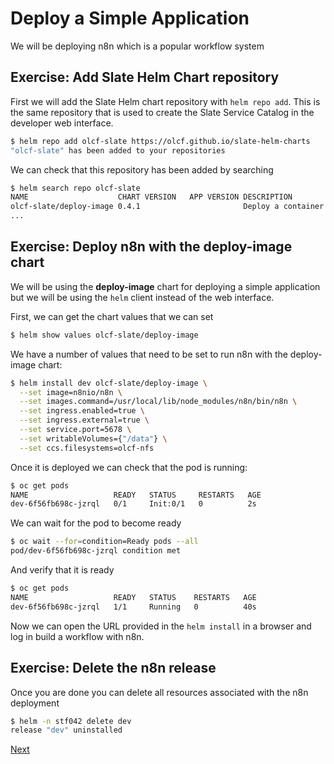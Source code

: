 # Deploy a Simple Application

We will be deploying n8n which is a popular workflow system

## Exercise: Add Slate Helm Chart repository

First we will add the Slate Helm chart repository with `helm repo add`. This is the same
repository that is used to create the Slate Service Catalog in the developer web interface.

```bash
$ helm repo add olcf-slate https://olcf.github.io/slate-helm-charts
"olcf-slate" has been added to your repositories
```

We can check that this repository has been added by searching

```bash
$ helm search repo olcf-slate
NAME                   	CHART VERSION	APP VERSION	DESCRIPTION
olcf-slate/deploy-image	0.4.1        	           	Deploy a container image
...
```

## Exercise: Deploy n8n with the deploy-image chart

We will be using the **deploy-image** chart for deploying a simple application but we will be
using the `helm` client instead of the web interface.

First, we can get the chart values that we can set

```bash
$ helm show values olcf-slate/deploy-image
```

We have a number of values that need to be set to run n8n with the deploy-image chart:

```bash
$ helm install dev olcf-slate/deploy-image \
  --set image=n8nio/n8n \
  --set images.command=/usr/local/lib/node_modules/n8n/bin/n8n \
  --set ingress.enabled=true \
  --set ingress.external=true \
  --set service.port=5678 \
  --set writableVolumes={"/data"} \
  --set ccs.filesystems=olcf-nfs
```

Once it is deployed we can check that the pod is running:

```bash
$ oc get pods
NAME                   READY   STATUS     RESTARTS   AGE
dev-6f56fb698c-jzrql   0/1     Init:0/1   0          2s
```

We can wait for the pod to become ready

```bash
$ oc wait --for=condition=Ready pods --all
pod/dev-6f56fb698c-jzrql condition met
```

And verify that it is ready

```bash
$ oc get pods
NAME                   READY   STATUS    RESTARTS   AGE
dev-6f56fb698c-jzrql   1/1     Running   0          40s
```

Now we can open the URL provided in the `helm install` in a browser and log in build a workflow
with n8n.

## Exercise: Delete the n8n release

Once you are done you can delete all resources associated with the n8n deployment

```bash
$ helm -n stf042 delete dev
release "dev" uninstalled
```

[Next](03_complex_airflow.md)
